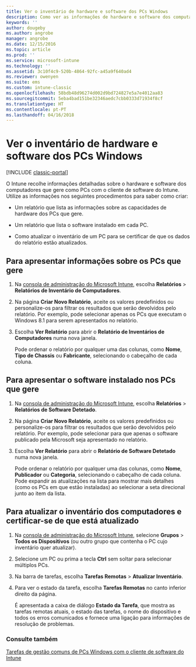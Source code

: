 ```yaml
---
title: Ver o inventário de hardware e software dos PCs Windows
description: Como ver as informações de hardware e software dos computadores com Windows que gere como PCs com o cliente de software do Intune
keywords: ''
author: dougeby
ms.author: angrobe
manager: angrobe
ms.date: 12/15/2016
ms.topic: article
ms.prod: ''
ms.service: microsoft-intune
ms.technology: ''
ms.assetid: 3c10f4c9-520b-4864-92fc-a45a9f640ad4
ms.reviewer: owenyen
ms.suite: ems
ms.custom: intune-classic
ms.openlocfilehash: 58bdb48d96274d002d9bd724827e5a7e4012aa83
ms.sourcegitcommit: 5eba4bad151be32346aedc7cbb0333d71934f8cf
ms.translationtype: HT
ms.contentlocale: pt-PT
ms.lasthandoff: 04/16/2018
---
```

# <a name="view-hardware-and-software-inventory-for-windows-pcs"></a>Ver o inventário de hardware e software dos PCs Windows

[!INCLUDE [classic-portal](../includes/classic-portal.md)]

O Intune recolhe informações detalhadas sobre o hardware e software dos computadores que gere como PCs com o cliente de software do Intune. Utilize as informações nos seguintes procedimentos para saber como criar:

-   Um relatório que lista as informações sobre as capacidades de hardware dos PCs que gere.

-   Um relatório que lista o software instalado em cada PC.

-   Como atualizar o inventário de um PC para se certificar de que os dados do relatório estão atualizados.

## <a name="to-display-information-about-pcs-you-manage"></a>Para apresentar informações sobre os PCs que gere

1.  Na [consola de administração do Microsoft Intune](https://manage.microsoft.com/), escolha **Relatórios** &gt; **Relatórios de Inventário de Computadores**.

2.  Na página **Criar Novo Relatório**, aceite os valores predefinidos ou personalize-os para filtrar os resultados que serão devolvidos pelo relatório. Por exemplo, pode selecionar apenas os PCs que executam o Windows 8.1 para serem apresentados no relatório.

3.  Escolha **Ver Relatório** para abrir o **Relatório de Inventários de Computadores** numa nova janela.

    Pode ordenar o relatório por qualquer uma das colunas, como **Nome**, **Tipo de Chassis** ou **Fabricante**, selecionando o cabeçalho de cada coluna.

## <a name="to-display-software-installed-on-pcs-you-manage"></a>Para apresentar o software instalado nos PCs que gere

1.  Na [consola de administração do Microsoft Intune](https://manage.microsoft.com/), escolha **Relatórios** &gt; **Relatórios de Software Detetado**.

2.  Na página **Criar Novo Relatório**, aceite os valores predefinidos ou personalize-os para filtrar os resultados que serão devolvidos pelo relatório. Por exemplo, pode selecionar para que apenas o software publicado pela Microsoft seja apresentado no relatório.

3.  Escolha **Ver Relatório** para abrir o **Relatório de Software Detetado** numa nova janela.

    Pode ordenar o relatório por qualquer uma das colunas, como **Nome**, **Publicador** ou **Categoria**, selecionando o cabeçalho de cada coluna. Pode expandir as atualizações na lista para mostrar mais detalhes (como os PCs em que estão instaladas) ao selecionar a seta direcional junto ao item da lista.

## <a name="to-refresh-computer-inventory-to-ensure-it-is-current"></a>Para atualizar o inventário dos computadores e certificar-se de que está atualizado

1.  Na [consola de administração do Microsoft Intune](https://manage.microsoft.com/), selecione **Grupos** &gt; **Todos os Dispositivos** (ou outro grupo que contenha o PC cujo inventário quer atualizar).

2.  Selecione um PC ou prima a tecla **Ctrl** sem soltar para selecionar múltiplos PCs.

3.  Na barra de tarefas, escolha **Tarefas Remotas** &gt; **Atualizar Inventário**.

4.  Para ver o estado da tarefa, escolha **Tarefas Remotas** no canto inferior direito da página.

    É apresentada a caixa de diálogo **Estado da Tarefa**, que mostra as tarefas remotas atuais, o estado das tarefas, o nome do dispositivo e todos os erros comunicados e fornece uma ligação para informações de resolução de problemas.

### <a name="see-also"></a>Consulte também

[Tarefas de gestão comuns de PCs Windows com o cliente de software do Intune](common-windows-pc-management-tasks-with-the-microsoft-intune-computer-client.md)